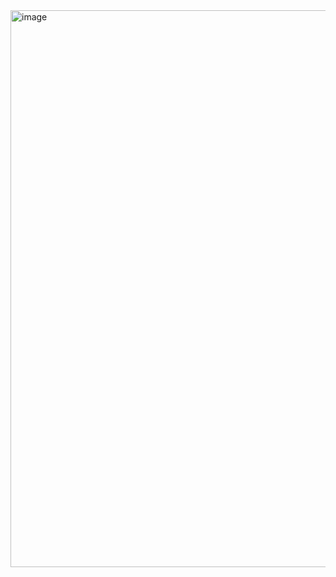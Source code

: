 <img width="1909" height="891" alt="image" src="https://github.com/user-attachments/assets/54a5552a-c04b-443a-b2bb-75c5d2bac051" />
